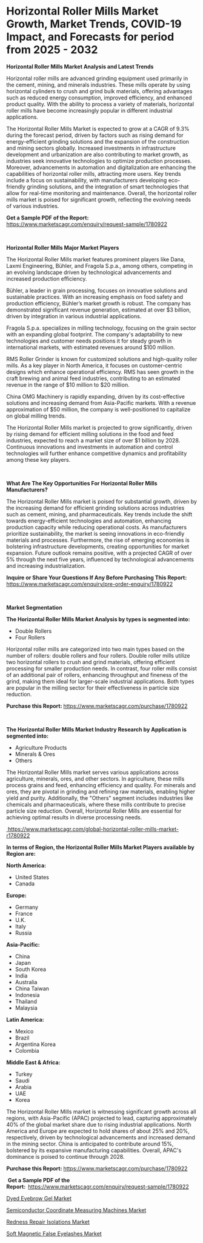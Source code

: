 <p><h1>Horizontal Roller Mills Market Growth, Market Trends, COVID-19 Impact, and Forecasts for period from 2025 - 2032</h1></p><p><strong>Horizontal Roller Mills Market Analysis and Latest Trends</strong></p>
<p><p>Horizontal roller mills are advanced grinding equipment used primarily in the cement, mining, and minerals industries. These mills operate by using horizontal cylinders to crush and grind bulk materials, offering advantages such as reduced energy consumption, improved efficiency, and enhanced product quality. With the ability to process a variety of materials, horizontal roller mills have become increasingly popular in different industrial applications.</p><p>The Horizontal Roller Mills Market is expected to grow at a CAGR of 9.3% during the forecast period, driven by factors such as rising demand for energy-efficient grinding solutions and the expansion of the construction and mining sectors globally. Increased investments in infrastructure development and urbanization are also contributing to market growth, as industries seek innovative technologies to optimize production processes. Moreover, advancements in automation and digitalization are enhancing the capabilities of horizontal roller mills, attracting more users. Key trends include a focus on sustainability, with manufacturers developing eco-friendly grinding solutions, and the integration of smart technologies that allow for real-time monitoring and maintenance. Overall, the horizontal roller mills market is poised for significant growth, reflecting the evolving needs of various industries.</p></p>
<p><strong>Get a Sample PDF of the Report:&nbsp;</strong> <a href="https://www.marketscagr.com/enquiry/request-sample/1780922?utm_campaign=2010&utm_medium=2&utm_source=Github&utm_content=ia&utm_term=25032025&utm_id=horizontal-roller-mills">https://www.marketscagr.com/enquiry/request-sample/1780922</a></p>
<p>&nbsp;</p>
<p><strong>Horizontal Roller Mills Major Market Players</strong></p>
<p><p>The Horizontal Roller Mills market features prominent players like Dana, Laxmi Engineering, Bühler, and Fragola S.p.a., among others, competing in an evolving landscape driven by technological advancements and increased production efficiency. </p><p>Bühler, a leader in grain processing, focuses on innovative solutions and sustainable practices. With an increasing emphasis on food safety and production efficiency, Bühler’s market growth is robust. The company has demonstrated significant revenue generation, estimated at over $3 billion, driven by integration in various industrial applications.</p><p>Fragola S.p.a. specializes in milling technology, focusing on the grain sector with an expanding global footprint. The company's adaptability to new technologies and customer needs positions it for steady growth in international markets, with estimated revenues around $100 million. </p><p>RMS Roller Grinder is known for customized solutions and high-quality roller mills. As a key player in North America, it focuses on customer-centric designs which enhance operational efficiency. RMS has seen growth in the craft brewing and animal feed industries, contributing to an estimated revenue in the range of $10 million to $20 million.</p><p>China OMG Machinery is rapidly expanding, driven by its cost-effective solutions and increasing demand from Asia-Pacific markets. With a revenue approximation of $50 million, the company is well-positioned to capitalize on global milling trends.</p><p>The Horizontal Roller Mills market is projected to grow significantly, driven by rising demand for efficient milling solutions in the food and feed industries, expected to reach a market size of over $1 billion by 2028. Continuous innovations and investments in automation and control technologies will further enhance competitive dynamics and profitability among these key players.</p></p>
<p>&nbsp;</p>
<p><strong>What Are The Key Opportunities For Horizontal Roller Mills Manufacturers?</strong></p>
<p><p>The Horizontal Roller Mills market is poised for substantial growth, driven by the increasing demand for efficient grinding solutions across industries such as cement, mining, and pharmaceuticals. Key trends include the shift towards energy-efficient technologies and automation, enhancing production capacity while reducing operational costs. As manufacturers prioritize sustainability, the market is seeing innovations in eco-friendly materials and processes. Furthermore, the rise of emerging economies is bolstering infrastructure developments, creating opportunities for market expansion. Future outlook remains positive, with a projected CAGR of over 5% through the next five years, influenced by technological advancements and increasing industrialization.</p></p>
<p><strong>Inquire or Share Your Questions If Any Before Purchasing This Report:</strong> <a href="https://www.marketscagr.com/enquiry/pre-order-enquiry/1780922?utm_campaign=2010&utm_medium=2&utm_source=Github&utm_content=ia&utm_term=25032025&utm_id=horizontal-roller-mills">https://www.marketscagr.com/enquiry/pre-order-enquiry/1780922</a></p>
<p>&nbsp;</p>
<p><strong>Market Segmentation</strong></p>
<p><strong>The Horizontal Roller Mills Market Analysis by types is segmented into:</strong></p>
<p><ul><li>Double Rollers</li><li>Four Rollers</li></ul></p>
<p><p>Horizontal roller mills are categorized into two main types based on the number of rollers: double rollers and four rollers. Double roller mills utilize two horizontal rollers to crush and grind materials, offering efficient processing for smaller production needs. In contrast, four roller mills consist of an additional pair of rollers, enhancing throughput and fineness of the grind, making them ideal for larger-scale industrial applications. Both types are popular in the milling sector for their effectiveness in particle size reduction.</p></p>
<p><strong>Purchase this Report:&nbsp;</strong><a href="https://www.marketscagr.com/purchase/1780922?utm_campaign=2010&utm_medium=2&utm_source=Github&utm_content=ia&utm_term=25032025&utm_id=horizontal-roller-mills">https://www.marketscagr.com/purchase/1780922</a></p>
<p>&nbsp;</p>
<p><strong>The Horizontal Roller Mills Market Industry Research by Application is segmented into:</strong></p>
<p><ul><li>Agriculture Products</li><li>Minerals & Ores</li><li>Others</li></ul></p>
<p><p>The Horizontal Roller Mills market serves various applications across agriculture, minerals, ores, and other sectors. In agriculture, these mills process grains and feed, enhancing efficiency and quality. For minerals and ores, they are pivotal in grinding and refining raw materials, enabling higher yield and purity. Additionally, the "Others" segment includes industries like chemicals and pharmaceuticals, where these mills contribute to precise particle size reduction. Overall, Horizontal Roller Mills are essential for achieving optimal results in diverse processing needs.</p></p>
<p><a href="https://www.marketscagr.com/global-horizontal-roller-mills-market-r1780922?utm_campaign=2010&utm_medium=2&utm_source=Github&utm_content=ia&utm_term=25032025&utm_id=horizontal-roller-mills">&nbsp;https://www.marketscagr.com/global-horizontal-roller-mills-market-r1780922</a></p>
<p><strong>In terms of Region, the Horizontal Roller Mills Market Players available by Region are:</strong></p>
<p>
    <p> <strong> North America: </strong>
        <ul>
            <li>United States</li>
            <li>Canada</li>
        </ul>
        </p> 
    <p> <strong> Europe: </strong>
        <ul>
            <li>Germany</li>
            <li>France</li>
            <li>U.K.</li>
            <li>Italy</li>
            <li>Russia</li>
        </ul>
        </p> 
    <p> <strong> Asia-Pacific: </strong>
        <ul>
            <li>China</li>
            <li>Japan</li>
            <li>South Korea</li>
            <li>India</li>
            <li>Australia</li>
            <li>China Taiwan</li>
            <li>Indonesia</li>
            <li>Thailand</li>
            <li>Malaysia</li>
        </ul>
        </p> 
    <p> <strong> Latin America: </strong>
        <ul>
            <li>Mexico</li>
            <li>Brazil</li>
            <li>Argentina Korea</li>
            <li>Colombia</li>
        </ul>
        </p> 
    <p> <strong> Middle East & Africa: </strong>
        <ul>
            <li>Turkey</li>
            <li>Saudi</li>
            <li>Arabia</li>
            <li>UAE</li>
            <li>Korea</li>
        </ul>
    </p>
    </p>
<p><p>The Horizontal Roller Mills market is witnessing significant growth across all regions, with Asia-Pacific (APAC) projected to lead, capturing approximately 40% of the global market share due to rising industrial applications. North America and Europe are expected to hold shares of about 25% and 20%, respectively, driven by technological advancements and increased demand in the mining sector. China is anticipated to contribute around 15%, bolstered by its expansive manufacturing capabilities. Overall, APAC's dominance is poised to continue through 2028.</p></p>
<p><strong>Purchase this Report: </strong><a href="https://www.marketscagr.com/purchase/1780922?utm_campaign=2010&utm_medium=2&utm_source=Github&utm_content=ia&utm_term=25032025&utm_id=horizontal-roller-mills">https://www.marketscagr.com/purchase/1780922</a></p>
<p>&nbsp;<strong>Get a Sample PDF of the Report:&nbsp;&nbsp;</strong><a href="https://www.marketscagr.com/enquiry/request-sample/1780922?utm_campaign=2010&utm_medium=2&utm_source=Github&utm_content=ia&utm_term=25032025&utm_id=horizontal-roller-mills">https://www.marketscagr.com/enquiry/request-sample/1780922</a></p>
<p><strong></strong></p>
<p><p><a href="https://github.com/camacrokesw2/Market-Research-Report-List-1/blob/main/dyed-eyebrow-gel-market.md?utm_campaign=2010&utm_medium=2&utm_source=Github&utm_content=ia&utm_term=25032025&utm_id=horizontal-roller-mills">Dyed Eyebrow Gel Market</a></p><p><a href="https://github.com/mahnoor2003/Market-Research-Report-List-7/blob/main/semiconductor-coordinate-measuring-machines-market.md?utm_campaign=2010&utm_medium=2&utm_source=Github&utm_content=ia&utm_term=25032025&utm_id=horizontal-roller-mills">Semiconductor Coordinate Measuring Machines Market</a></p><p><a href="https://github.com/BryceTownsendr/Market-Research-Report-List-7/blob/main/redness-repair-isolations-market.md?utm_campaign=2010&utm_medium=2&utm_source=Github&utm_content=ia&utm_term=25032025&utm_id=horizontal-roller-mills">Redness Repair Isolations Market</a></p><p><a href="https://github.com/beberjuban9a/Market-Research-Report-List-1/blob/main/soft-magnetic-false-eyelashes-market.md?utm_campaign=2010&utm_medium=2&utm_source=Github&utm_content=ia&utm_term=25032025&utm_id=horizontal-roller-mills">Soft Magnetic False Eyelashes Market</a></p></p>